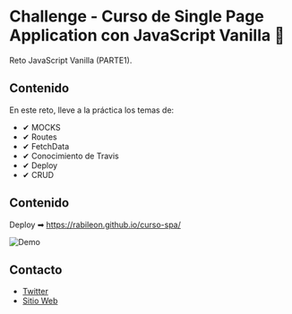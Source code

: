 # Challenge - Curso de Single Page Application con JavaScript Vanilla 🚀

Reto JavaScript Vanilla (PARTE1).


## Contenido
En este reto, lleve a la práctica los temas de:
* ✔ MOCKS
* ✔ Routes
* ✔ FetchData
* ✔ Conocimiento de Travis
* ✔ Deploy
* ✔ CRUD 


## Contenido
Deploy ➡ https://rabileon.github.io/curso-spa/

![Demo](https://i.imgur.com/0mNDSUG.jpg)

## Contacto
* [Twitter](https://twitter.com/rabileon)
* [Sitio Web](https://rabileon.com/)